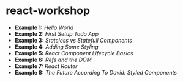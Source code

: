 # react-workshop

- **Example 1:** *Hello World*
- **Example 2:** *First Setup Todo App*
- **Example 3:** *Stateless vs Statefull Components*
- **Example 4:** *Adding Some Styling*
- **Example 5:** *React Component Lifecycle Basics*
- **Example 6:** *Refs and the DOM*
- **Example 7:** *React Router*
- **Example 8:** *The Future According To David: Styled Components*
